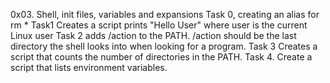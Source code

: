 0x03. Shell, init files, variables and expansions
Task 0, creating an alias for rm *
Task1 Creates a script prints "Hello User" where user is the current Linux user
Task 2 adds /action to the PATH. /action should be the last directory the shell looks into when looking for a program.
Task 3 Creates a script that counts the number of directories in the PATH.
Task 4. Create a script that lists environment variables.

